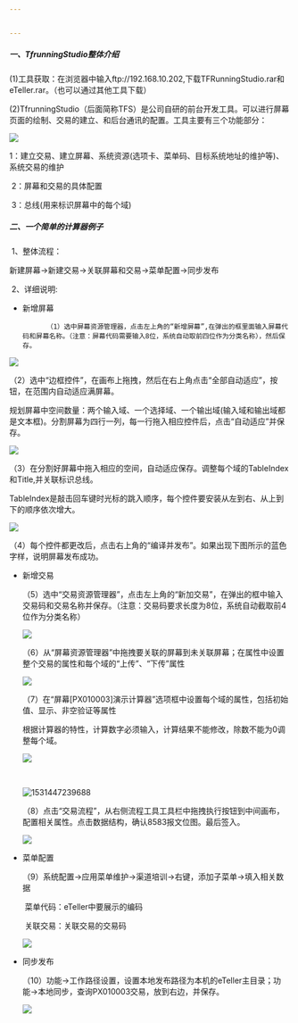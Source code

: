 ```yaml
---


---
```


##### 一、TfrunningStudio整体介绍

​	(1)工具获取：在浏览器中输入ftp://192.168.10.202,下载TFRunningStudio.rar和 eTeller.rar。（也可以通过其他工具下载）

​	(2)TfrunningStudio（后面简称TFS）是公司自研的前台开发工具。可以进行屏幕页面的绘制、交易的建立、和后台通讯的配置。工具主要有三个功能部分：

![](TfrunningStudio.assets/1531364580236.png)

​		1：建立交易、建立屏幕、系统资源(选项卡、菜单码、目标系统地址的维护等)、系统交易的维护

​		2：屏幕和交易的具体配置

​		3：总线(用来标识屏幕中的每个域)

##### 二、一个简单的计算器例子

​	1、整体流程：

​		新建屏幕->新建交易->关联屏幕和交易->菜单配置->同步发布

​	2、详细说明:

- 新增屏幕

			（1）选中屏幕资源管理器，点击左上角的“新增屏幕”,在弹出的框里面输入屏幕代码和屏幕名称。（注意：屏幕代码需要输入8位，系统自动取前四位作为分类名称），然后保存。

![](TfrunningStudio.assets/1531365650008.png)

​	（2）选中“边框控件”，在画布上拖拽，然后在右上角点击“全部自动适应”，按钮，在范围内自动适应满屏幕。

​	规划屏幕中空间数量：两个输入域、一个选择域、一个输出域(输入域和输出域都是文本框)。分割屏幕为四行一列，每一行拖入相应控件后，点击“自动适应”并保存。

![](TfrunningStudio.assets/1531378385568.png)

​	（3）在分割好屏幕中拖入相应的空间，自动适应保存。调整每个域的TableIndex和Title,并关联标识总线。

TableIndex是敲击回车键时光标的跳入顺序，每个控件要安装从左到右、从上到下的顺序依次增大。

![](TfrunningStudio.assets/1531378620937.png)

​	（4）每个控件都更改后，点击右上角的“编译并发布”。如果出现下图所示的蓝色字样，说明屏幕发布成功。

- 新增交易

  ​	（5）选中“交易资源管理器”，点击左上角的“新加交易”，在弹出的框中输入交易码和交易名称并保存。（注意：交易码要求长度为8位，系统自动截取前4位作为分类名称）

  ![](TfrunningStudio.assets/1531380031727.png)

  ​	（6）从“屏幕资源管理器”中拖拽要关联的屏幕到未关联屏幕；在属性中设置整个交易的属性和每个域的“上传”、“下传”属性

  ![](TfrunningStudio.assets/1531381097234.png)

  ​	（7）在“屏幕[PX010003]演示计算器”选项框中设置每个域的属性，包括初始值、显示、非空验证等属性

  ​	根据计算器的特性，计算数字必须输入，计算结果不能修改，除数不能为0调整每个域。

  ![](TfrunningStudio.assets/1531387979533.png)

  ​	

  ![1531447239688](TfrunningStudio.assets/1531447239688.png)

  

  ​	（8）点击“交易流程”，从右侧流程工具工具栏中拖拽执行按钮到中间画布，配置相关属性。点击数据结构，确认8583报文位图。最后签入。

  ![](TfrunningStudio.assets/1531382043780.png)


- 菜单配置

  ​	（9）系统配置->应用菜单维护->渠道培训->右键，添加子菜单->填入相关数据

  ​	菜单代码：eTeller中要展示的编码

  ​	关联交易：关联交易的交易码

  ![](TfrunningStudio.assets/1531382421227.png)


- 同步发布

  ​	（10）功能->工作路径设置，设置本地发布路径为本机的eTeller主目录；功能->本地同步，查询PX010003交易，放到右边，并保存。

  ![](TfrunningStudio.assets/1531383886294.png)

##### 